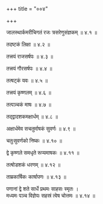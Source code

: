 +++
title = "००४"

+++

जालस्थार्कमरीचिगतं रजः त्रसरेणुसंज्ञकम् ॥ ४.१ ॥

तदष्टकं लिक्षा ॥ ४.२ ॥

तत्त्रयं राजसर्षपः ॥ ४.३ ॥

तत्त्रयं गौरसर्षपः ॥ ४.४ ॥

तत्षट्कं यवः ॥ ४.५ ॥

तत्त्रयं कृष्णलम् ॥ ४.६ ॥

तत्पञ्चकं माषः ॥ ४.७ ॥

तद्द्वादशकमक्षार्धम् ॥ ४.८ ॥

अक्षार्धमेव सचतुर्माषकं सुवर्णः ॥ ४.९ ॥

चतुःसुवर्णको निष्कः ॥ ४.१० ॥

द्वे कृष्णले समधृते रूप्यमाषकः ॥ ४.११ ॥

तत्षोडशकं धरणम् ॥ ४.१२ ॥

ताम्रकार्षिकः कार्षापणः ॥ ४.१३ ॥

पणानां द्वे शते सार्धे प्रथमः साहसः स्मृतः  ।  
मध्यमः पञ्च विज्ञेयः सहस्रं त्वेष चोत्तमः  ॥ ४.१४ ॥


